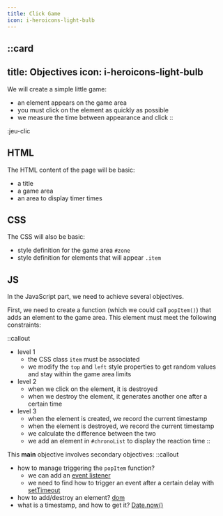 ```yaml
---
title: Click Game
icon: i-heroicons-light-bulb
---
```


::card
---
title: Objectives
icon: i-heroicons-light-bulb
---

We will create a simple little game:
- an element appears on the game area
- you must click on the element as quickly as possible
- we measure the time between appearance and click
::

:jeu-clic

## HTML
The HTML content of the page will be basic:
- a title
- a game area
- an area to display timer times

## CSS
The CSS will also be basic:
- style definition for the game area `#zone`
- style definition for elements that will appear `.item`

## JS
In the JavaScript part, we need to achieve several objectives.

First, we need to create a function (which we could call `popItem()`) that adds an element to the game area.
This element must meet the following constraints:

::callout
- level 1
    - the CSS class `item` must be associated
    - we modify the `top` and `left` style properties to get random values and stay within the game area limits
- level 2
    - when we click on the element, it is destroyed
    - when we destroy the element, it generates another one after a certain time
- level 3
    - when the element is created, we record the current timestamp
    - when the element is destroyed, we record the current timestamp
    - we calculate the difference between the two
    - we add an element in `#chronoList` to display the reaction time
::

This **main** objective involves secondary objectives:
::callout
- how to manage triggering the `popItem` function?
    - we can add an [event listener](./evenements)
    - we need to find how to trigger an event after a certain delay with [setTimeout](https://developer.mozilla.org/fr/docs/Web/API/Window/setTimeout)
- how to add/destroy an element? [dom](./dom)
- what is a timestamp, and how to get it? [Date.now()](https://developer.mozilla.org/fr/docs/Web/JavaScript/Reference/Global_Objects/Date/now)